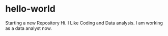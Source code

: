 # hello-world
Starting a new Repository
Hi. I Like Coding and Data analysis. I am working as a data analyst now.
